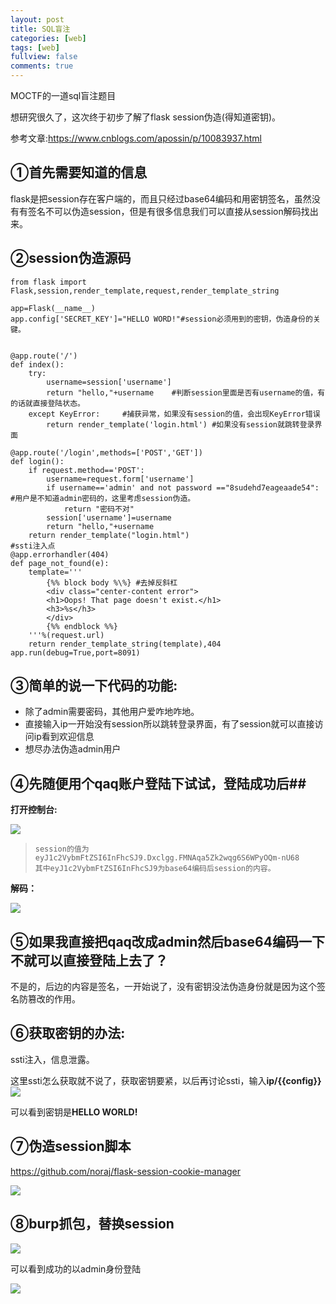```yaml
---
layout: post
title: SQL盲注
categories: [web]
tags: [web]
fullview: false
comments: true
---
```


MOCTF的一道sql盲注题目  
  
想研究很久了，这次终于初步了解了flask session伪造(得知道密钥)。  

参考文章:https://www.cnblogs.com/apossin/p/10083937.html  

## ①首先需要知道的信息   

flask是把session存在客户端的，而且只经过base64编码和用密钥签名，虽然没有有签名不可以伪造session，但是有很多信息我们可以直接从session解码找出来。  

## ②session伪造源码  ##


```
from flask import Flask,session,render_template,request,render_template_string

app=Flask(__name__)
app.config['SECRET_KEY']="HELLO WORD!"#session必须用到的密钥，伪造身份的关键。


@app.route('/')
def index():
    try:
        username=session['username']
        return "hello,"+username    #判断session里面是否有username的值，有的话就直接登陆状态。
    except KeyError:     #捕获异常，如果没有session的值，会出现KeyError错误
        return render_template('login.html') #如果没有session就跳转登录界面

@app.route('/login',methods=['POST','GET'])
def login():
    if request.method=='POST':
        username=request.form['username']
        if username=='admin' and not password =="8sudehd7eageaade54":        #用户是不知道admin密码的，这里考虑session伪造。
            return "密码不对"
        session['username']=username
        return "hello,"+username
    return render_template("login.html")  
#ssti注入点
@app.errorhandler(404)
def page_not_found(e):
    template='''
        {%% block body %\%} #去掉反斜杠
        <div class="center-content error">
        <h1>Oops! That page doesn't exist.</h1>
        <h3>%s</h3>
        </div>
        {%% endblock %%}
    '''%(request.url)
    return render_template_string(template),404    
app.run(debug=True,port=8091)
```      

## ③简单的说一下代码的功能: ##  




- 除了admin需要密码，其他用户爱咋地咋地。
- 直接输入ip一开始没有session所以跳转登录界面，有了session就可以直接访问ip看到欢迎信息
- 想尽办法伪造admin用户  

## ④先随便用个qaq账户登陆下试试，登陆成功后##
    
**打开控制台:**  

![](https://i.imgur.com/jy5yv3T.png)

>     session的值为eyJ1c2VybmFtZSI6InFhcSJ9.Dxclgg.FMNAqa5Zk2wqg6S6WPyOQm-nU68  
>     其中eyJ1c2VybmFtZSI6InFhcSJ9为base64编码后session的内容。  

**解码：**  
 
![](https://i.imgur.com/S1h2W1v.png)  

## ⑤如果我直接把qaq改成admin然后base64编码一下不就可以直接登陆上去了？   

不是的，后边的内容是签名，一开始说了，没有密钥没法伪造身份就是因为这个签名防篡改的作用。  

## ⑥获取密钥的办法:   
ssti注入，信息泄露。  

这里ssti怎么获取就不说了，获取密钥要紧，以后再讨论ssti，输入**ip/{{config}}**  
![](https://i.imgur.com/wSZi5T1.png)  

可以看到密钥是**HELLO WORLD!**  

## ⑦伪造session脚本   ##
https://github.com/noraj/flask-session-cookie-manager    

![](https://i.imgur.com/vsjGbYc.png)  

## ⑧burp抓包，替换session   ##
  

![](https://i.imgur.com/CH1mE76.png)  

可以看到成功的以admin身份登陆  

![](https://i.imgur.com/CWKOd8E.png)